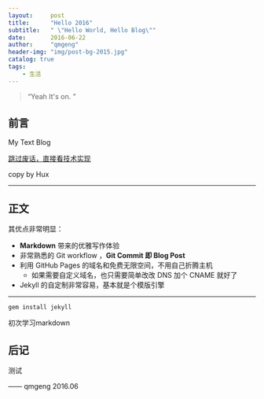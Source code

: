 ```yaml
---
layout:     post
title:      "Hello 2016"
subtitle:   " \"Hello World, Hello Blog\""
date:       2016-06-22
author:     "qmgeng"
header-img: "img/post-bg-2015.jpg"
catalog: true
tags:
    - 生活
---
```


> “Yeah It's on. ”


## 前言

My Text Blog

[跳过废话，直接看技术实现 ](#build) 

copy by Hux

---

## 正文

其优点非常明显：

* **Markdown** 带来的优雅写作体验
* 非常熟悉的 Git workflow ，**Git Commit 即 Blog Post**
* 利用 GitHub Pages 的域名和免费无限空间，不用自己折腾主机
	* 如果需要自定义域名，也只需要简单改改 DNS 加个 CNAME 就好了 
* Jekyll 的自定制非常容易，基本就是个模版引擎





---


 `gem install jekyll`

初次学习markdown


## 后记

测试

—— qmgeng 2016.06


